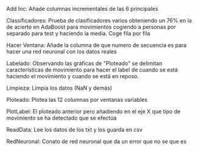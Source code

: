 Add Inc: Añade columnas incrementales de las 6 principales

Classificadores: Prueba de clasificadores varios obteniendo un 76% en la de acierto en AdaBoost para movimientos cogiendo a personas por separado para test y haciendo la media. Coge fila por fila

Hacer Ventana: Añade la columna de que numero de secuencia es para hacer una red neuronal con los datos reales

Labelado: Observando las gráficas de "Ploteado" se delimitan características de movimiento para hacer el label de cuando se está haciendo el movimiento y cuando se está en reposo.

Limpieza: Limpia los datos (NaN y demás)

Ploteado: Plotea las 12 columnas por ventanas variables

PlotLabel: El ploteado anterior pero añadiendo en el eje X que tipo de movimiento se ha detectado que se efectúa

ReadData: Lee los datos de los txt y los guarda en csv

RedNeuronal: Conato de red neuronal que da un error que no se que es
